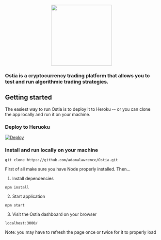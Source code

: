 <p align="center">
    <img src="https://cloud.githubusercontent.com/assets/10917080/19712997/5e3837e4-9b10-11e6-9fd0-7f61a6d1ed97.png" width=200px/>
</p>

### Ostia is a cryptocurrency trading platform that allows you to test and run algorithmic trading strategies.

## Getting started
The easiest way to run Ostia is to deploy it to Heroku -- or you can clone the app locally and run it on your machine.

### Deploy to Heruoku
[![Deploy](https://www.herokucdn.com/deploy/button.svg)](https://heroku.com/deploy)


### Install and run locally on your machine
```
git clone https://github.com/adamalawrence/Ostia.git
```
First of all make sure you have Node properly installed. Then...
1. Install dependencies
```
npm install
```
2. Start application
```
npm start
```
3. Visit the Ostia dashboard on your browser
```
localhost:3000/
```

Note: you may have to refresh the page once or twice for it to properly load

